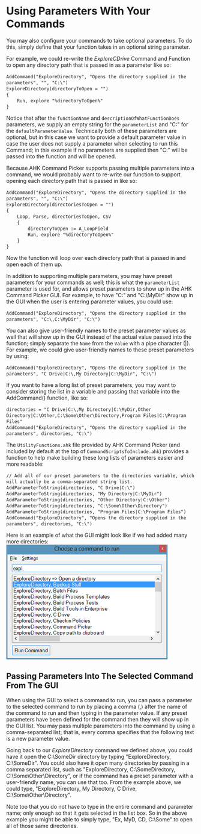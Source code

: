 # Using Parameters With Your Commands

You may also configure your commands to take optional parameters. To do this, simply define that your function takes in an optional string parameter.

For example, we could re-write the _ExploreCDrive_ Command and Function to open any directory path that is passed in as a parameter like so:

```AutoHotkey
AddCommand("ExploreDirectory", "Opens the directory supplied in the parameters", "", "C:\")
ExploreDirectory(directoryToOpen = "")
{
    Run, explore "%directoryToOpen%"
}
```

Notice that after the `functionName` and `descriptionOfWhatFunctionDoes` parameters, we supply an empty string for the `parameterList` and "C:\" for the `defaultParameterValue`. Technically both of these parameters are optional, but in this case we want to provide a default parameter value in case the user does not supply a parameter when selecting to run this Command; in this example if no parameters are supplied then "C:\" will be passed into the function and will be opened.

Because AHK Command Picker supports passing multiple parameters into a command, we would probably want to re-write our function to support opening each directory path that is passed in like so:

```AutoHotkey
AddCommand("ExploreDirectory", "Opens the directory supplied in the parameters", "", "C:\")
ExploreDirectory(directoriesToOpen = "")
{
    Loop, Parse, directoriesToOpen, CSV
    {
        directoryToOpen := A_LoopField
        Run, explore "%directoryToOpen%"
    }
}
```

Now the function will loop over each directory path that is passed in and open each of them up.

In addition to supporting multiple parameters, you may have preset parameters for your commands as well; this is what the `parameterList` parameter is used for, and allows preset parameters to show up in the AHK Command Picker GUI. For example, to have "C:\" and "C:\MyDir" show up in the GUI when the user is entering parameter values, you could use:

```AutoHotkey
AddCommand("ExploreDirectory", "Opens the directory supplied in the parameters", "C:\,C:\MyDir", "C:\")
```

You can also give user-friendly names to the preset parameter values as well that will show up in the GUI instead of the actual value passed into the function; simply separate the `Name` from the `Value` with a pipe character (|). For example, we could give user-friendly names to these preset parameters by using:

```AutoHotkey
AddCommand("ExploreDirectory", "Opens the directory supplied in the parameters", "C Drive|C:\,My Directory|C:\MyDir", "C:\")
```

If you want to have a long list of preset parameters, you may want to consider storing the list in a variable and passing that variable into the AddCommand() function, like so:

```AutoHotkey
directories = "C Drive|C:\,My Directory|C:\MyDir,Other Directory|C:\Other,C:\Some\Other\Directory,Program Files|C:\Program Files"
AddCommand("ExploreDirectory", "Opens the directory supplied in the parameters", directories, "C:\")
```

The `UtilityFunctions.ahk` file provided by AHK Command Picker (and included by default at the top of `CommandScriptsToInclude.ahk`) provides a function to help make building these long lists of parameters easier and more readable:

```AutoHotkey
// Add all of our preset parameters to the directories variable, which will actually be a comma-separated string list.
AddParameterToString(directories, "C Drive|C:\")
AddParameterToString(directories, "My Directory|C:\MyDir")
AddParameterToString(directories, "Other Directory|C:\Other")
AddParameterToString(directories, "C:\Some\Other\Directory")
AddParameterToString(directories, "Program Files|C:\Program Files")
AddCommand("ExploreDirectory", "Opens the directory supplied in the parameters", directories, "C:\")
```

Here is an example of what the GUI might look like if we had added many more directories:
![Using preset parameters][UsingPresetParametersImage]

## Passing Parameters Into The Selected Command From The GUI

When using the GUI to select a command to run, you can pass a parameter to the selected command to run by placing a comma (,) after the name of the command to run and then typing in the parameter value. If any preset parameters have been defined for the command then they will show up in the GUI list. You may pass multiple parameters into the command by using a comma-separated list; that is, every comma specifies that the following text is a new parameter value.

Going back to our _ExploreDirectory_ command we defined above, you could have it open the C:\SomeDir directory by typing "ExploreDirectory, C:\SomeDir". You could also have it open many directories by passing in a comma separated list, such as "ExploreDirectory, C:\SomeDirectory, C:\Some\Other\Directory", or if the command has a preset parameter with a user-friendly name, you can use that too. From the example above, we could type, "ExploreDirectory, My Directory, C Drive, C:\Some\Other\Directory".

Note too that you do not have to type in the entire command and parameter name; only enough so that it gets selected in the list box. So in the above example you might be able to simply type, "Ex, MyD, CD, C:\Some" to open all of those same directories.

<!-- Links -->
[UsingPresetParametersImage]: Images/UsingPresetParameters.png
